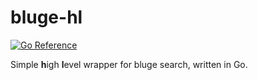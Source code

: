 # bluge-hl

[![Go Reference](https://pkg.go.dev/badge/github.com/dys2p/bluge-hl.svg)](https://pkg.go.dev/github.com/dys2p/bluge-hl)

Simple **h**igh **l**evel wrapper for bluge search, written in Go.
